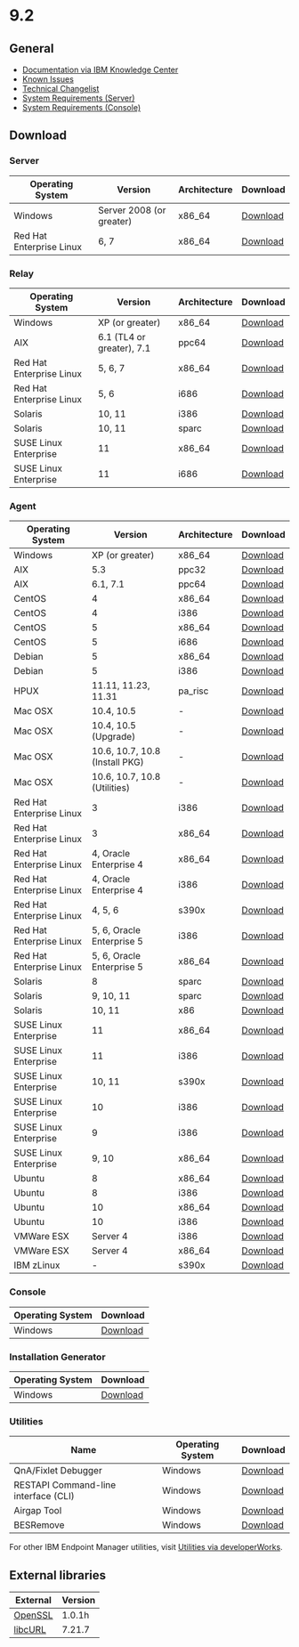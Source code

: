 # 9.2

## General
* [Documentation via IBM Knowledge Center](https://www-01.ibm.com/support/knowledgecenter/SS63NW_8.2.0/com.ibm.tem.doc_8.2/lifecyclewelcome.html)
* [Known Issues](https://www-01.ibm.com/support/docview.wss?uid=swg21571487)
* [Technical Changelist](https://support.bigfix.com/bes/changes/fullchangelist-82.txt)
* [System Requirements (Server)](https://www-01.ibm.com/support/docview.wss?uid=swg21505691)
* [System Requirements (Console)](https://www-01.ibm.com/support/docview.wss?uid=swg21505693)

## Download

### Server
| Operating System | Version | Architecture | Download |
| ---------------- | ------- | ------------ | -------- |
| Windows | Server 2008 (or greater) | x86_64 | [Download](https://software.bigfix.com/download/bes/92/BigFix-BES-Server-9.2.0.363.exe) |
| Red Hat Enterprise Linux | 6, 7 | x86_64 | [Download](https://software.bigfix.com/download/bes/92/ServerInstaller_9.2.0.363-rhe6.x86_64.tgz) |

### Relay
| Operating System | Version | Architecture | Download |
| ---------------- | ------- | ------------ | -------- |
| Windows | XP (or greater) | x86_64 | [Download](https://software.bigfix.com/download/bes/92/BigFix-BES-Relay-9.2.0.363.exe) |
| AIX | 6.1 (TL4 or greater), 7.1 | ppc64| [Download](https://software.bigfix.com/download/bes/92/BESRelay-9.2.0.363.ppc64_aix61.pkg) |
| Red Hat Enterprise Linux | 5, 6, 7 | x86_64 | [Download](https://software.bigfix.com/download/bes/92/BESRelay-9.2.0.363-rhe5.x86_64.rpm) |
| Red Hat Enterprise Linux | 5, 6 | i686 | [Download](https://software.bigfix.com/download/bes/92/BESRelay-9.2.0.363-rhe5.i686.rpm) |
| Solaris | 10, 11 | i386 | [Download](https://software.bigfix.com/download/bes/92/BESRelay-9.2.0.375.x86_sol10.pkg) |
| Solaris | 10, 11 | sparc | [Download](https://software.bigfix.com/download/bes/92/BESRelay-9.2.0.375.sparc_sol10.pkg) |
| SUSE Linux Enterprise | 11 | x86_64 | [Download](https://software.bigfix.com/download/bes/92/BESRelay-9.2.0.363-sle11.x86_64.rpm) |
| SUSE Linux Enterprise | 11 | i686 | [Download](https://software.bigfix.com/download/bes/92/BESRelay-9.2.0.363-sle11.i686.rpm) |

### Agent
| Operating System | Version | Architecture | Download |
| ---------------- | ------- | ------------ | -------- |
| Windows | XP (or greater) | x86_64 | [Download](https://software.bigfix.com/download/bes/92/BigFix-BES-Client-8.2.1409.0.exe) | 
| AIX | 5.3 | ppc32 | [Download](https://software.bigfix.com/download/bes/82/BESAgent-8.2.1409.0.ppc_aix53.pkg) | 
| AIX | 6.1, 7.1 | ppc64 | [Download](https://software.bigfix.com/download/bes/82/BESAgent-8.2.1409.0.ppc64_aix61.pkg) | 
| CentOS | 4 | x86_64 | [Download](https://software.bigfix.com/download/bes/92/BESAgent-8.2.1409.0-rhe4.x86_64.rpm) |
| CentOS | 4 | i386 | [Download](https://software.bigfix.com/download/bes/82/BESAgent-8.2.1409.0-rhe4.i386.rpm) |
| CentOS | 5 | x86_64 | [Download](https://software.bigfix.com/download/bes/92/BESAgent-8.2.1409.0-rhe5.x86_64.rpm) |
| CentOS | 5 | i686 | [Download](https://software.bigfix.com/download/bes/92/BESAgent-8.2.1409.0-rhe5.i386.rpm) | 
| Debian | 5 | x86_64 | [Download](https://software.bigfix.com/download/bes/92/BESAgent-8.2.1409.0-debian5.amd64.deb) |
| Debian | 5 | i386 | [Download](https://software.bigfix.com/download/bes/92/BESAgent-8.2.1409.0-debian5.i386.deb) |
| HPUX | 11.11, 11.23, 11.31 | pa_risc | [Download](https://software.bigfix.com/download/bes/92/BESAgent-8.2.1409.0.pa_risc_hpux110.depot) | 
| Mac OSX | 10.4, 10.5 | - | [Download](https://software.bigfix.com/download/bes/82/BESAgent-8.2.1409.0-BigFix_MacOSX10.4.dmg) | 
| Mac OSX | 10.4, 10.5 (Upgrade) | - | [Download](https://software.bigfix.com/download/bes/82/BESAgent-8.2.1409.0-BigFix_MacOSX10.4Upgrade.dmg) | 
| Mac OSX | 10.6, 10.7, 10.8 (Install PKG) | - | [Download](https://software.bigfix.com/download/bes/82/BESAgent-8.2.1409.0-BigFix_MacOSX10.6.pkg) | 
| Mac OSX | 10.6, 10.7, 10.8 (Utilities) | - | [Download](https://software.bigfix.com/download/bes/82/BESAgent-8.2.1409.0-BigFix_MacOSX10.6.dmg) | 
| Red Hat Enterprise Linux | 3 | i386 | [Download](https://software.bigfix.com/download/bes/82/BESAgent-8.2.1409.0-rhe3.i386.rpm) | 
| Red Hat Enterprise Linux | 3 | x86_64 | [Download](https://software.bigfix.com/download/bes/82/BESAgent-8.2.1409.0-rhe3.x86_64.rpm) | 
| Red Hat Enterprise Linux | 4, Oracle Enterprise 4 | x86_64 | [Download](https://software.bigfix.com/download/bes/82/BESAgent-8.2.1409.0-rhe4.x86_64.rpm) | 
| Red Hat Enterprise Linux | 4, Oracle Enterprise 4 | i386 | [Download](https://software.bigfix.com/download/bes/82/BESAgent-8.2.1409.0-rhe4.i386.rpm) | 
| Red Hat Enterprise Linux | 4, 5, 6 | s390x | [Download](https://software.bigfix.com/download/bes/82/BESAgent-8.2.1409.0-rhe4.s390x.rpm) | 
| Red Hat Enterprise Linux | 5, 6, Oracle Enterprise 5 | i386 | [Download](https://software.bigfix.com/download/bes/82/BESAgent-8.2.1409.0-rhe5.i386.rpm) | 
| Red Hat Enterprise Linux | 5, 6, Oracle Enterprise 5 | x86_64 | [Download](https://software.bigfix.com/download/bes/82/BESAgent-8.2.1409.0-rhe5.x86_64.rpm) | 
| Solaris | 8 | sparc | [Download](https://software.bigfix.com/download/bes/82/BESAgent-8.2.1409.0.sparc_sol8.pkg) | 
| Solaris | 9, 10, 11 | sparc | [Download](https://software.bigfix.com/download/bes/82/BESAgent-8.2.1409.0.sparc_sol9.pkg) | 
| Solaris | 10, 11 | x86 | [Download](https://software.bigfix.com/download/bes/82/BESAgent-8.2.1409.0.x86_sol10.pkg) |
| SUSE Linux Enterprise | 11 | x86_64 | [Download](https://software.bigfix.com/download/bes/82/BESAgent-8.2.1409.0-sle11.x86_64.rpm) |
| SUSE Linux Enterprise | 11 | i386 | [Download](https://software.bigfix.com/download/bes/82/BESAgent-8.2.1409.0-sle11.i586.rpm) |
| SUSE Linux Enterprise | 10, 11 | s390x | [Download](https://software.bigfix.com/download/bes/82/BESAgent-8.2.1409.0-sle10.s390x.rpm) |
| SUSE Linux Enterprise | 10 | i386 | [Download](https://software.bigfix.com/download/bes/82/BESAgent-8.2.1409.0-sle10.i586.rpm) | 
| SUSE Linux Enterprise | 9 | i386 | [Download](https://software.bigfix.com/download/bes/82/BESAgent-8.2.1409.0-sle9.i586.rpm) | 
| SUSE Linux Enterprise | 9, 10 | x86_64 | [Download](https://software.bigfix.com/download/bes/82/BESAgent-8.2.1409.0-sle9.x86_64.rpm) | 
| Ubuntu | 8 | x86_64 | [Download](https://software.bigfix.com/download/bes/92/BESAgent-8.2.1409.0-ubuntu8.amd64.deb) | 
| Ubuntu | 8 | i386 | [Download](https://software.bigfix.com/download/bes/92/BESAgent-8.2.1409.0-ubuntu8.i386.deb) | 
| Ubuntu | 10 | x86_64 | [Download](https://software.bigfix.com/download/bes/92/BESAgent-8.2.1409.0-ubuntu10.amd64.deb) | 
| Ubuntu | 10 | i386 | [Download](https://software.bigfix.com/download/bes/92/BESAgent-8.2.1409.0-ubuntu10.i386.deb) | 
| VMWare ESX | Server 4 | i386 | [Download](https://software.bigfix.com/download/bes/92/BESAgent-8.2.1409.0-rhe3.i386.rpm) |
| VMWare ESX | Server 4 | x86_64 | [Download](https://software.bigfix.com/download/bes/92/BESAgent-8.2.1409.0-rhe5.x86_64.rpm) |
| IBM zLinux | - | s390x | [Download](https://software.bigfix.com/download/bes/82/BESAgent-8.2.1409.0-sle10.s390x.rpm) |

### Console
| Operating System | Download |
| ---------------- | -------- |
| Windows | [Download](https://software.bigfix.com/download/bes/82/BigFix-BES-Console-8.2.1409.0.exe) |

### Installation Generator
| Operating System | Download |
| ---------------- | -------- |
| Windows | [Download](https://software.bigfix.com/download/bes/82/BigFix-BES-8.2.1409.0.exe) |

### Utilities
| Name | Operating System | Download |
| ---- | ---------------- | -------- |
| QnA/Fixlet Debugger | Windows | [Download](https://software.bigfix.com/download/bes/92/util/QNA9.2.0.363.zip) |
| RESTAPI Command-line interface (CLI) | Windows | [Download](https://software.bigfix.com/download/bes/92/util/IEMCLI9.2.0.363.zip) |
| Airgap Tool | Windows | [Download](https://software.bigfix.com/download/bes/92/util/BESAirgapTool9.2.0.363.zip) |
| BESRemove | Windows | [Download](https://software.bigfix.com/download/bes/92/util/BESRemove9.2.0.363.exe) |

For other IBM Endpoint Manager utilities, visit [Utilities via developerWorks](https://www.ibm.com/developerworks/community/wikis/home?lang=en#!/wiki/Tivoli%20Endpoint%20Manager/page/Utilities).

## External libraries
| External                                 | Version |
| ---------------------------------------- | ------- |
| [OpenSSL](https://www.openssl.org)       | 1.0.1h  |
| [libcURL](https://curl.haxx.se/libcurl/)  | 7.21.7  |
